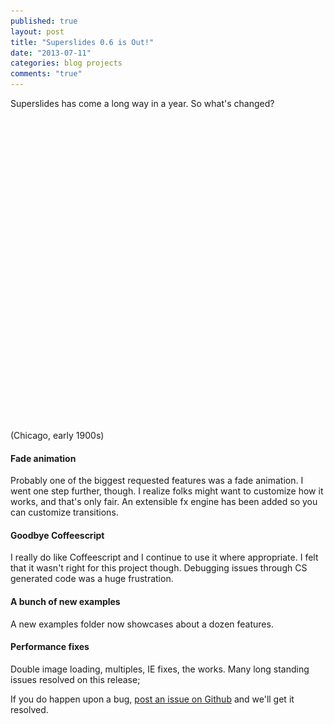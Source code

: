 ```yaml
---
published: true
layout: post
title: "Superslides 0.6 is Out!"
date: "2013-07-11"
categories: blog projects
comments: "true"
---
```


Superslides has come a long way in a year. So what's changed?

<!-- more -->

<style>
  .wide-container {
    height: 500px;
    margin-left: -65px;
    margin-right: -65px;
    visibility: hidden;
  }
  @media screen and (max-width: 649px) {
    .wide-container {
      margin-left: -15px;
      margin-right: -15px;
      height: 300px;
    }
  }
</style>

<div class="wide-container">
  <div id="slides">
    <div class="slides-container">
      <img src="/images/posts/chicago-4.jpg">
      <img src="/images/posts/chicago-1.jpg">
      <img src="/images/posts/chicago-2.jpg">
      <img src="/images/posts/chicago-3.jpg">
    </div>
    <nav class="slides-navigation">
      <a href="#" class="next">Next</a>
      <a href="#" class="prev">Previous</a>
    </nav>
  </div>
</div>
(Chicago, early 1900s)

#### Fade animation

Probably one of the biggest requested features was a fade animation. I went one step further, though. I realize folks might want to customize how it works, and that's only fair. An extensible fx engine has been added so you can customize transitions.

#### Goodbye Coffeescript

I really do like Coffeescript and I continue to use it where appropriate. I felt that it wasn't right for this project though. Debugging issues through CS generated code was a huge frustration.

#### A bunch of new examples

A new examples folder now showcases about a dozen features.

#### Performance fixes

Double image loading, multiples, IE fixes, the works. Many long standing issues resolved on this release;

If you do happen upon a bug, [post an issue on Github](https://github.com/nicinabox/superslides/issues) and we'll get it resolved.

<script src="http://cdnjs.cloudflare.com/ajax/libs/jquery-easing/1.3/jquery.easing.min.js">
</script>
<script src="https://rawgithub.com/EightMedia/hammer.js/master/dist/hammer.min.js">
</script>
<script src="https://rawgithub.com/benbarnett/jQuery-Animate-Enhanced/master/jquery.animate-enhanced.min.js">
</script>
<script src="https://rawgithub.com/nicinabox/superslides/0.6.2/dist/jquery.superslides.min.js" type="text/javascript" charset="utf-8">
</script>

<script>
  $(function() {
    var $slides = $('#slides');
    Hammer($slides[0]).on("swipeleft", function(e) {
      $slides.data('superslides').animate('next');
    });

    Hammer($slides[0]).on("swiperight", function(e) {
      $slides.data('superslides').animate('prev');
    });
    $slides.on('init.slides', function() {
      $('.wide-container').css('visibility', 'visible');
    });
    $slides.superslides({
      inherit_height_from: '.wide-container',
      play: 5000
    });
  });
</script>
